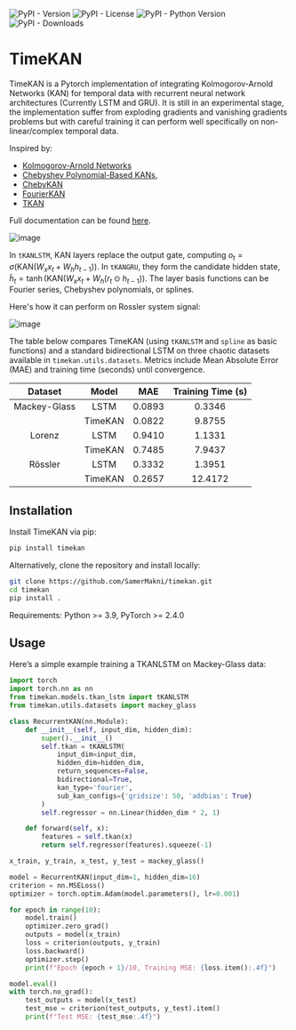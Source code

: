 ![PyPI - Version](https://img.shields.io/pypi/v/timekan)
![PyPI - License](https://img.shields.io/pypi/l/timekan)
![PyPI - Python Version](https://img.shields.io/pypi/pyversions/timekan)
![PyPI - Downloads](https://img.shields.io/pypi/dm/timekan)

# TimeKAN


TimeKAN is a Pytorch implementation of integrating Kolmogorov-Arnold Networks (KAN) for temporal data with recurrent neural network architectures (Currently LSTM and GRU). It is still in an experimental stage, the implementation suffer from exploding gradients and vanishing gradients problems but with careful training it can perform well specifically on non-linear/complex temporal data.

Inspired by:
- [Kolmogorov-Arnold Networks](https://arxiv.org/abs/2404.19756)
- [Chebyshev Polynomial-Based KANs](https://arxiv.org/html/2405.07200), 
- [ChebyKAN](https://github.com/SynodicMonth/ChebyKAN)
- [FourierKAN](https://github.com/GistNoesis/FourierKAN/)
- [TKAN](https://arxiv.org/pdf/2405.07344)

Full documentation can be found [here](https://samermakni.github.io/timekan/).


![image](./images/timeKAN.png)

In `tKANLSTM`, KAN layers replace the output gate, computing $o_t = \sigma(\text{KAN}(W_x x_t + W_h h_{t-1}))$. In `tKANGRU`, they form the candidate hidden state, $\tilde{h}_t = \tanh(\text{KAN}(W_x x_t + W_h (r_t \odot h_{t-1}))$. The layer basis functions can be Fourier series, Chebyshev polynomials, or splines.

Here's how it can perform on Rossler system signal:

![image](./images/rossler_system.png)

The table below compares TimeKAN (using `tKANLSTM` and
`spline` as basic functions) and a standard bidirectional
LSTM on three chaotic datasets available in
`timekan.utils.datasets`. Metrics include Mean Absolute
Error (MAE) and training time (seconds) until convergence.

|      Dataset    |    Model   |     MAE   |   Training Time (s)  | 
|:---------------:|:----------:|:---------:|:--------------------:|
|   Mackey-Glass  |   LSTM     |   0.0893  |   0.3346             |
|                 |   TimeKAN  |   0.0822  |   9.8755             |
|   Lorenz        |   LSTM     |   0.9410  |   1.1331             |
|                 |   TimeKAN  |   0.7485  |   7.9437             |
|   Rössler       |   LSTM     |   0.3332  |   1.3951             |
|                 |   TimeKAN  |   0.2657  |   12.4172            |

## Installation

Install TimeKAN via pip:

```bash
pip install timekan
```

Alternatively, clone the repository and install locally:

```bash
git clone https://github.com/SamerMakni/timekan.git
cd timekan
pip install .
```
Requirements: Python >= 3.9, PyTorch >= 2.4.0

## Usage


Here’s a simple example training a TKANLSTM on Mackey-Glass data:

```python
import torch
import torch.nn as nn
from timekan.models.tkan_lstm import tKANLSTM
from timekan.utils.datasets import mackey_glass

class RecurrentKAN(nn.Module):
    def __init__(self, input_dim, hidden_dim):
        super().__init__()
        self.tkan = tKANLSTM(
            input_dim=input_dim,
            hidden_dim=hidden_dim,
            return_sequences=False,
            bidirectional=True,
            kan_type='fourier',
            sub_kan_configs={'gridsize': 50, 'addbias': True}
        )
        self.regressor = nn.Linear(hidden_dim * 2, 1)

    def forward(self, x):
        features = self.tkan(x)
        return self.regressor(features).squeeze(-1)

x_train, y_train, x_test, y_test = mackey_glass()

model = RecurrentKAN(input_dim=1, hidden_dim=16)
criterion = nn.MSELoss()
optimizer = torch.optim.Adam(model.parameters(), lr=0.001)

for epoch in range(10):
    model.train()
    optimizer.zero_grad()
    outputs = model(x_train)
    loss = criterion(outputs, y_train)
    loss.backward()
    optimizer.step()
    print(f"Epoch {epoch + 1}/10, Training MSE: {loss.item():.4f}")

model.eval()
with torch.no_grad():
    test_outputs = model(x_test)
    test_mse = criterion(test_outputs, y_test).item()
    print(f"Test MSE: {test_mse:.4f}")
```

